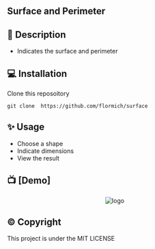 ## Surface and Perimeter

## 📃 Description

* Indicates the surface and perimeter

## 💻 Installation
Clone this reposoitory

```
git clone  https://github.com/flormich/surface  
```

## ✨️ Usage
* Choose a shape
* Indicate dimensions
* View the result

## 📺 [Demo]

<p align="center"
  
 ![logo](surface.gif)
 
</p>


## ©️ Copyright
This project is under the MIT LICENSE
